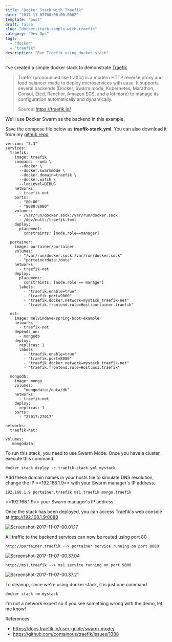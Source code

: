 ```yaml
---
title: "Docker Stack with Traefik"
date: "2017-11-07T00:00:00.000Z"
template: "post"
draft: false
slug: "docker-stack-sample-with-traefik"
category: "Dev Ops"
tags:  
  - "docker"  
  - "traefik" 
description: "Run Traefik using docker-stack"
---
```


I've created a simple docker stack to demonstrate [Traefik](https://traefik.io/)

> Træfik (pronounced like traffic) is a modern HTTP reverse proxy and load balancer made to deploy microservices with ease. It supports several backends (Docker, Swarm mode, Kubernetes, Marathon, Consul, Etcd, Rancher, Amazon ECS, and a lot more) to manage its configuration automatically and dynamically. 
> 
>   Source: https://traefik.io/

We'll use Docker Swarm as the backend in this example.

Save the compose file below as **traefik-stack.yml**. You can also download it from my [github repo](https://github.com/donvito/dockerstack/blob/master/traefik-stack.yml)

```
version: "3.3"
services:
  traefik:
    image: traefik
    command: --web \
      --docker \
      --docker.swarmmode \
      --docker.domain=traefik \
      --docker.watch \
      --logLevel=DEBUG
    networks:
      - traefik-net
    ports:
      - "80:80"
      - "8080:8080"
    volumes:
      - /var/run/docker.sock:/var/run/docker.sock
      - /dev/null:/traefik.toml
    deploy:
      placement:
        constraints: [node.role==manager]

  portainer:
    image: portainer/portainer
    volumes:
      - "/var/run/docker.sock:/var/run/docker.sock"
      - "portainerdata:/data"
    networks:
      - traefik-net
    deploy:
      placement:
        constraints: [node.role == manager]
      labels:
        - "traefik.enable=true"
        - "traefik.port=9000"
        - "traefik.docker.network=mystack_traefik-net"
        - "traefik.frontend.rule=Host:portainer.traefik"

  ms1:
    image: melvindave/spring-boot-example
    networks:
      - traefik-net
    depends_on:
      - mongodb
    deploy:
      replicas: 1
      labels:
        - "traefik.enable=true"
        - "traefik.port=8080"
        - "traefik.docker.network=mystack_traefik-net"
        - "traefik.frontend.rule=Host:ms1.traefik"

  mongodb:
    image: mongo
    volumes:
      - "mongodata:/data/db"
    networks:
      - traefik-net
    deploy:
      replicas: 1
    ports:
      - "27017:27017"  

networks:
  traefik-net:

volumes:
   mongodata:

```

To run this stack, you need to use Swarm Mode. Once you have a cluster, execute this command.

```
docker stack deploy -c traefik-stack.yml mystack
```


Add these domain names in your hosts file to simulate DNS resolution, change the IP ==192.168.1.9== with your Swarm manager's IP address.
```
192.168.1.9	portainer.traefik ms1.traefik mongo.traefik
```

==192.168.1.9== your Swarm manager's IP address

Once the stack has been deployed, you can access Traefik's web console at
http://192.168.1.9:8080

![Screenshot-2017-11-07-00.01.17](/media/Screenshot-2017-11-07-00.01.17.png)

All traffic to the backend services can now be routed using port 80

```
http://portainer.traefik --> portainer service running on port 8080
```
![Screenshot-2017-11-07-00.37.04](/media/Screenshot-2017-11-07-00.37.04.png)

```
http://ms1.traefik --> ms1 service running on port 9000
```
![Screenshot-2017-11-07-00.37.21](/media/Screenshot-2017-11-07-00.37.21.png)

To cleanup, since we're using docker stack, it is just one command

```
docker stack rm mystack
```

I'm not a network expert so if you see something wrong with the demo, let me know!

References:
- https://docs.traefik.io/user-guide/swarm-mode/
- https://github.com/containous/traefik/issues/1388
